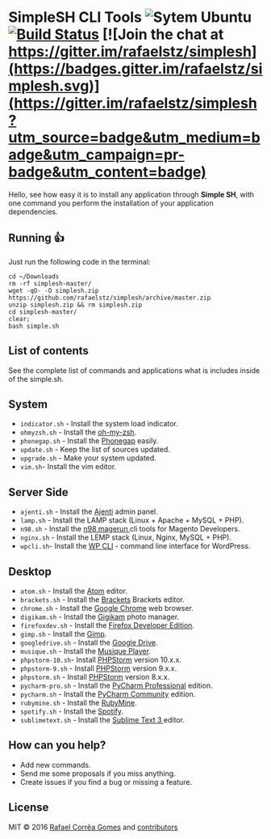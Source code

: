 # SimpleSH CLI Tools ![Sytem Ubuntu](https://img.shields.io/badge/System-Ubuntu-orange.svg)  [![Build Status](https://travis-ci.org/rafaelstz/simplesh.svg?branch=master)](https://travis-ci.org/rafaelstz/simplesh) [![Join the chat at https://gitter.im/rafaelstz/simplesh](https://badges.gitter.im/rafaelstz/simplesh.svg)](https://gitter.im/rafaelstz/simplesh?utm_source=badge&utm_medium=badge&utm_campaign=pr-badge&utm_content=badge)

Hello, see how easy it is to install any application through **Simple SH**, with one command you perform the installation of your application dependencies.

## Running :thumbsup:

Just run the following code in the terminal:

```shell
cd ~/Downloads
rm -rf simplesh-master/
wget -qO- -O simplesh.zip https://github.com/rafaelstz/simplesh/archive/master.zip
unzip simplesh.zip && rm simplesh.zip
cd simplesh-master/ 
clear;
bash simple.sh
```
## List of contents

See the complete list of commands and applications what is includes inside of the simple.sh.

## System
*  `indicator.sh` - Install the system load indicator.
* `ohmyzsh.sh` - Install the [oh-my-zsh](https://github.com/robbyrussell/oh-my-zsh).
* `phonegap.sh` - Install  the [Phonegap](http://phonegap.com/) easily.
* `update.sh` - Keep the list of sources updated.
* `upgrade.sh` - Make your system updated.
* `vim.sh`- Install the vim editor.

## Server Side
* `ajenti.sh` - Install the  [Ajenti](http://ajenti.org/) admin panel.
* `lamp.sh` - Install the LAMP stack (Linux + Apache + MySQL + PHP).
* `n98.sh` - Install the [n98 magerun ](https://github.com/netz98/n98-magerun) cli tools for Magento Developers.
* `nginx.sh` - Install the LEMP stack (Linux, Nginx, MySQL + PHP).
* `wpcli.sh`- Install the [WP CLI](http://wp-cli.org/) - command line interface for WordPress.

## Desktop 
* `atom.sh` - Install the [Atom](http://phonegap.com/) editor.
* `brackets.sh` - Install the [Brackets](http://brackets.io/) Brackets editor.
* `chrome.sh` - Install the [Google Chrome](https://www.google.com.br/chrome/browser/desktop/) web browser.
* `digikam.sh` - Install the [Gigikam](https://www.digikam.org/) photo manager.
* `firefoxdev.sh` - Install the [Firefox Developer Edition](https://www.mozilla.org/pt-BR/firefox/developer/).
* `gimp.sh`  - Install the [Gimp](https://www.gimp.org/).
* `googledrive.sh` - Install the [Google Drive](https://www.google.com/intl/pt-BR/drive/download/).
* `musique.sh` - Install the [Musique Player](http://flavio.tordini.org/musique).
* `phpstorm-10.sh`- Install [PHPStorm](http://phonegap.com/) version 10.x.x.
* `phpstorm-9.sh` - Install [PHPStorm](https://goo.gl/suHdH5 ) version 9.x.x.
* `phpstorm.sh` - Install  [PHPStorm](https://goo.gl/suHdH5) version 8.x.x.
* `pycharm-pro.sh` - Install the [PyCharm Professional](https://www.jetbrains.com/pycharm/) edition.
* `pycharm.sh` - Install the [PyCharm Community](https://www.jetbrains.com/pycharm/) edition.
* `rubymine.sh` - Install the [RubyMine](https://www.jetbrains.com/ruby/).
* `spotify.sh` - Install the [Spotify](https://www.spotify.com).
* `sublimetext.sh` - Install the [ Sublime Text 3 ](http://www.sublimetext.com/3/) editor.


## How can you help?

 - Add new commands.
 - Send me some proposals if you miss anything.
 - Create issues if you find a bug or missing a feature.


## License

MIT © 2016 [Rafael Corrêa Gomes](https://github.com/rafaelstz) and [ contributors](https://github.com/rafaelstz/simplesh/graphs/contributors)
